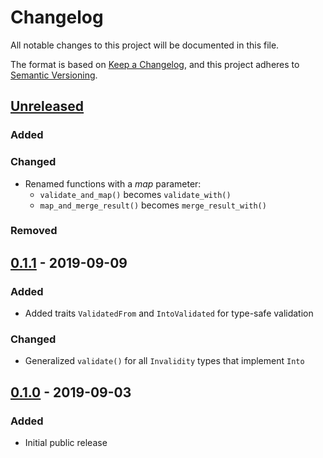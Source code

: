 # Changelog

All notable changes to this project will be documented in this file.

The format is based on [Keep a Changelog](https://keepachangelog.com/en/1.1.0/),
and this project adheres to [Semantic Versioning](https://semver.org/spec/v2.0.0.html).

## [Unreleased]

### Added

### Changed

- Renamed functions with a *map* parameter:
    - `validate_and_map()` becomes `validate_with()`
    -  `map_and_merge_result()` becomes `merge_result_with()`

### Removed

## [0.1.1] - 2019-09-09

### Added

- Added traits `ValidatedFrom` and `IntoValidated` for type-safe validation

### Changed

- Generalized `validate()` for all `Invalidity` types that implement `Into`

## [0.1.0] - 2019-09-03

### Added

- Initial public release

[Unreleased]: https://github.com/slowtec/semval/compare/v0.1.1...master
[0.1.1]: https://github.com/slowtec/semval/releases/v0.1.1
[0.1.0]: https://github.com/slowtec/semval/releases/v0.1.0
